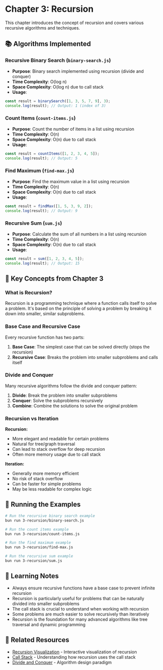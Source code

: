 # Chapter 3: Recursion

This chapter introduces the concept of recursion and covers various recursive algorithms and techniques.

## 📚 Algorithms Implemented

### Recursive Binary Search (`binary-search.js`)
- **Purpose**: Binary search implemented using recursion (divide and conquer)
- **Time Complexity**: O(log n)
- **Space Complexity**: O(log n) due to call stack
- **Usage**: 
```javascript
const result = binarySearch([1, 3, 5, 7, 9], 3);
console.log(result); // Output: 1 (index of 3)
```

### Count Items (`count-items.js`)
- **Purpose**: Count the number of items in a list using recursion
- **Time Complexity**: O(n)
- **Space Complexity**: O(n) due to call stack
- **Usage**: 
```javascript
const result = countItems([1, 2, 3, 4, 5]);
console.log(result); // Output: 5
```

### Find Maximum (`find-max.js`)
- **Purpose**: Find the maximum value in a list using recursion
- **Time Complexity**: O(n)
- **Space Complexity**: O(n) due to call stack
- **Usage**: 
```javascript
const result = findMax([1, 5, 3, 9, 2]);
console.log(result); // Output: 9
```

### Recursive Sum (`sum.js`)
- **Purpose**: Calculate the sum of all numbers in a list using recursion
- **Time Complexity**: O(n)
- **Space Complexity**: O(n) due to call stack
- **Usage**: 
```javascript
const result = sum([1, 2, 3, 4, 5]);
console.log(result); // Output: 15
```

## 🎯 Key Concepts from Chapter 3

### What is Recursion?
Recursion is a programming technique where a function calls itself to solve a problem. It's based on the principle of solving a problem by breaking it down into smaller, similar subproblems.

### Base Case and Recursive Case
Every recursive function has two parts:
1. **Base Case**: The simplest case that can be solved directly (stops the recursion)
2. **Recursive Case**: Breaks the problem into smaller subproblems and calls itself

### Divide and Conquer
Many recursive algorithms follow the divide and conquer pattern:
1. **Divide**: Break the problem into smaller subproblems
2. **Conquer**: Solve the subproblems recursively
3. **Combine**: Combine the solutions to solve the original problem

### Recursion vs Iteration
**Recursion:**
- More elegant and readable for certain problems
- Natural for tree/graph traversal
- Can lead to stack overflow for deep recursion
- Often more memory usage due to call stack

**Iteration:**
- Generally more memory efficient
- No risk of stack overflow
- Can be faster for simple problems
- May be less readable for complex logic

## 🚀 Running the Examples

```bash
# Run the recursive binary search example
bun run 3-recursion/binary-search.js

# Run the count items example
bun run 3-recursion/count-items.js

# Run the find maximum example
bun run 3-recursion/find-max.js

# Run the recursive sum example
bun run 3-recursion/sum.js
```

## 📖 Learning Notes

- Always ensure recursive functions have a base case to prevent infinite recursion
- Recursion is particularly useful for problems that can be naturally divided into smaller subproblems
- The call stack is crucial to understand when working with recursion
- Some problems are much easier to solve recursively than iteratively
- Recursion is the foundation for many advanced algorithms like tree traversal and dynamic programming

## 🔗 Related Resources

- [Recursion Visualization](https://visualgo.net/en/recursion) - Interactive visualization of recursion
- [Call Stack](https://developer.mozilla.org/en-US/docs/Glossary/Call_stack) - Understanding how recursion uses the call stack
- [Divide and Conquer](https://en.wikipedia.org/wiki/Divide-and-conquer_algorithm) - Algorithm design paradigm 